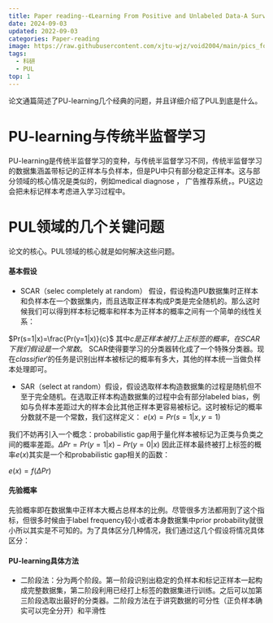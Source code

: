 ```yaml
---
title: Paper reading--《Learning From Positive and Unlabeled Data-A Survey》
date: 2024-09-03
updated: 2022-09-03
categories: Paper-reading
image: https://raw.githubusercontent.com/xjtu-wjz/void2004/main/pics_for_post/saber.webp
tags:
  - 科研
  - PUL
top: 1
---
```



论文通篇简述了PU-learning几个经典的问题，并且详细介绍了PUL到底是什么。

# PU-learning与传统半监督学习

PU-learning是传统半监督学习的变种，与传统半监督学习不同，传统半监督学习的数据集涵盖带标记的正样本与负样本，但是PU中只有部分稳定正样本。这与部分领域的核心情况是类似的，例如medical diagnose ， 广告推荐系统，。PU这边会把未标记样本考虑进入学习过程中。

# PUL领域的几个关键问题

论文的核心。PUL领域的核心就是如何解决这些问题。

#### 基本假设

- SCAR（selec completely at random） 假设，假设构造PU数据集时正样本和负样本在一个数据集内，而且选取正样本构成P类是完全随机的。那么这时候我们可以得到样本标记概率和样本为正样本的概率之间有一个简单的线性关系：

$Pr(s=1|x)=\frac{Pr(y=1|x)}{c}$  其中$c是正样本被打上正标签的概率，在SCAR下我们假设是一个常数。$
SCAR使得要学习的分类器转化成了一个特殊分类器。现在$classifier'$的任务是识别出样本被标记的概率有多大，其他的样本统一当做负样本处理即可。

- SAR（select at random）假设，假设选取样本构造数据集的过程是随机但不至于完全随机。在选取正样本构造数据集的过程中会有部分labeled bias，例如与负样本差距过大的样本会比其他正样本更容易被标记。这时被标记的概率分数就不是一个常数，我们这样定义：
$e(x)=Pr(s=1|x,y=1)$

我们不妨再引入一个概念：probabilistic gap用于量化样本被标记为正类与负类之间的概率差距。$\Delta Pr=Pr(y=1|x)-Pr(y=0|x)$
因此正样本最终被打上标签的概率$e(x)$其实是一个和probabilistic gap相关的函数：

$e(x)=f(\Delta Pr)$

#### 先验概率

先验概率即在数据集中正样本大概占总样本的比例。尽管很多方法都用到了这个指标，但很多时候由于label frequency较小或者本身数据集中prior probability就很小所以其实是不可知的。为了具体区分几种情况，我们通过这几个假设将情况具体区分：



#### PU-learning具体方法

- 二阶段法：分为两个阶段。第一阶段识别出稳定的负样本和标记正样本一起构成完整数据集，第二阶段利用已经打上标签的数据集进行训练。之后可以加第三阶段选取出最好的分类器。二阶段方法在于讲究数据的可分性（正负样本确实可以完全分开）和平滑性